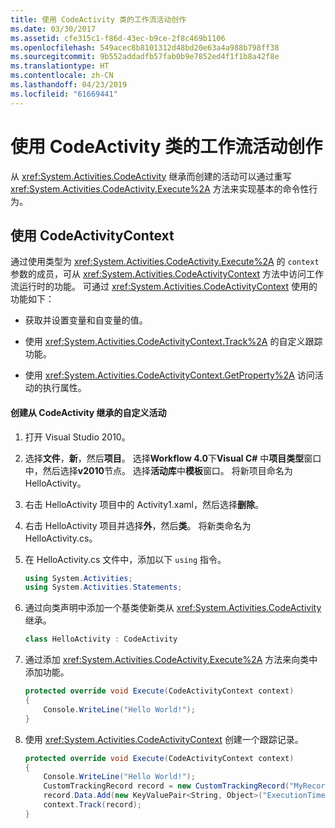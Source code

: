```yaml
---
title: 使用 CodeActivity 类的工作流活动创作
ms.date: 03/30/2017
ms.assetid: cfe315c1-f86d-43ec-b9ce-2f8c469b1106
ms.openlocfilehash: 549acec8b8101312d48bd20e63a4a988b798ff38
ms.sourcegitcommit: 9b552addadfb57fab0b9e7852ed4f1f1b8a42f8e
ms.translationtype: HT
ms.contentlocale: zh-CN
ms.lasthandoff: 04/23/2019
ms.locfileid: "61669441"
---
```

# <a name="workflow-activity-authoring-using-the-codeactivity-class"></a>使用 CodeActivity 类的工作流活动创作
从 <xref:System.Activities.CodeActivity> 继承而创建的活动可以通过重写 <xref:System.Activities.CodeActivity.Execute%2A> 方法来实现基本的命令性行为。

## <a name="using-codeactivitycontext"></a>使用 CodeActivityContext
 通过使用类型为 <xref:System.Activities.CodeActivity.Execute%2A> 的 `context` 参数的成员，可从 <xref:System.Activities.CodeActivityContext> 方法中访问工作流运行时的功能。 可通过 <xref:System.Activities.CodeActivityContext> 使用的功能如下：

- 获取并设置变量和自变量的值。

- 使用 <xref:System.Activities.CodeActivityContext.Track%2A> 的自定义跟踪功能。

- 使用 <xref:System.Activities.CodeActivityContext.GetProperty%2A> 访问活动的执行属性。

#### <a name="to-create-a-custom-activity-that-inherits-from-codeactivity"></a>创建从 CodeActivity 继承的自定义活动

1. 打开 Visual Studio 2010。

2. 选择**文件**，**新**，然后**项目**。 选择**Workflow 4.0**下**Visual C#** 中**项目类型**窗口中，然后选择**v2010**节点。 选择**活动库**中**模板**窗口。 将新项目命名为 HelloActivity。

3. 右击 HelloActivity 项目中的 Activity1.xaml，然后选择**删除**。

4. 右击 HelloActivity 项目并选择**外**，然后**类**。 将新类命名为 HelloActivity.cs。

5. 在 HelloActivity.cs 文件中，添加以下 `using` 指令。

    ```csharp
    using System.Activities;
    using System.Activities.Statements;
    ```

6. 通过向类声明中添加一个基类使新类从 <xref:System.Activities.CodeActivity> 继承。

    ```csharp
    class HelloActivity : CodeActivity
    ```

7. 通过添加 <xref:System.Activities.CodeActivity.Execute%2A> 方法来向类中添加功能。

    ```csharp
    protected override void Execute(CodeActivityContext context)
    {
        Console.WriteLine("Hello World!");
    }
    ```

8. 使用 <xref:System.Activities.CodeActivityContext> 创建一个跟踪记录。

    ```csharp
    protected override void Execute(CodeActivityContext context)
    {
        Console.WriteLine("Hello World!");
        CustomTrackingRecord record = new CustomTrackingRecord("MyRecord");
        record.Data.Add(new KeyValuePair<String, Object>("ExecutionTime", DateTime.Now));
        context.Track(record);
    }
    ```
